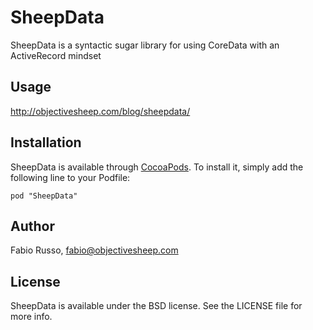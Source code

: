 # SheepData

SheepData is a syntactic sugar library for using CoreData with an ActiveRecord mindset

## Usage

http://objectivesheep.com/blog/sheepdata/

## Installation

SheepData is available through [CocoaPods](http://cocoapods.org). To install
it, simply add the following line to your Podfile:

    pod "SheepData"

## Author

Fabio Russo, fabio@objectivesheep.com

## License

SheepData is available under the BSD license. See the LICENSE file for more info.

